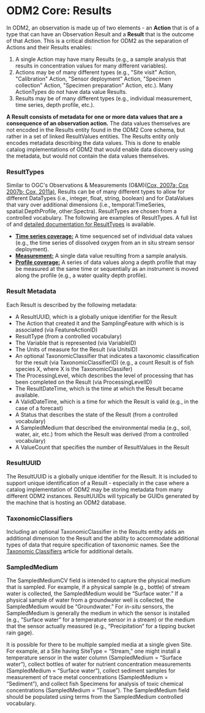 ODM2 Core: Results
==================

In ODM2, an observation is made up of two elements - an **Action** that is of a type that can have an Observation Result and a **Result** that is the outcome of that Action. This is a critical distinction for ODM2 as the separation of Actions and their Results enables:

1. A single Action may have many Results (e.g., a sample analysis that results in concentration values for many different variables). 
2. Actions may be of many different types (e.g., "Site visit" Action, "Calibration" Action, "Sensor deployment" Action, "Specimen collection" Action, "Specimen preparation" Action, etc.). Many ActionTypes do not have data value Results.
3. Results may be of many different types (e.g., individual measurement, time series, depth profile, etc.).

**A Result consists of metadata for one or more data values that are a consequence of an observation action.** The data values themselves are not encoded in the Results entity found in the ODM2 Core schema, but rather in a set of linked ResultValues entities. The Results entity only encodes metadata describing the data values. This is done to enable catalog implementations of ODM2 that would enable data discovery using the metadata, but would not contain the data values themselves. 

### ResultTypes ###
Similar to OGC's Observations & Measurements (O&M)([Cox, 2007a; Cox 2007b; Cox, 2011a)](https://github.com/ODM2/ODM2/wiki/References), Results can be of many different types to allow for different DataTypes (i.e., integer, float, string, boolean) and for DataValues that vary over additional dimensions (i.e., temporal:TimeSeries, spatial:DepthProfile, other:Spectra). ResultTypes are chosen from a controlled vocabulary. The following are examples of ResultTypes.  A full list of and [detailed documentation for ResultTypes](ext_results.md) is available.

* [**Time series coverage:**](ext_results_timeseries.md) A time sequenced set of individual data values (e.g., the time series of dissolved oxygen from an in situ stream sensor deployment).
* [**Measurement:**](ext_results_measurement.md) A single data value resulting from a sample analysis.
* [**Profile coverage:**](ext_results_profile.md) A series of data values along a depth profile that may be measured at the same time or sequentially as an instrument is moved along the profile (e.g., a water quality depth profile).

### Result Metadata ###
Each Result is described by the following metadata:

* A ResultUUID, which is a globally unique identifier for the Result
* The Action that created it and the SamplingFeature with which is is associated (via FeatureActionID)
* ResultType (from a controlled vocabulary)
* The Variable that is represented (via VariableID)
* The Units of measure for the Result (via UnitsID)
* An optional TaxonomicClassifier that indicates a taxonomic classification for the result (via TaxonomicClassifierID) (e.g., a count Result is of fish species X, where X is the TaxonomicClassifer)
* The ProcessingLevel, which describes the level of processing that has been completed on the Result (via ProcessingLevelID)
* The ResultDateTime, which is the time at which the Result became available.
* A ValidDateTime, which is a time for which the Result is valid (e.g., in the case of a forecast)
* A Status that describes the state of the Result (from a controlled vocabulary)
* A SampledMedium that described the environmental media (e.g., soil, water, air, etc.) from which the Result was derived (from a controlled vocabulary)
* A ValueCount that specifies the number of ResultValues in the Result

### ResultUUID ###
The ResultUUID is a globally unique identifier for the Result. It is included to support unique identification of a Result - especially in the case where a catalog implementation of ODM2 may be storing metadata from many different ODM2 instances. ResultUUIDs will typically be GUIDs generated by the machine that is hosting an ODM2 database. 

### TaxonomicClassifiers ###
Including an optional TaxonomicClassifier in the Results entity adds an additional dimension to the Result and the ability to accommodate additional types of data that require specification of taxonomic names. See the [Taxonomic Classifiers](core_taxonomicclassifiers.md) article for additional details. 

### SampledMedium ###
The SampledMediumCV field is intended to capture the physical medium that is sampled. For example, if a physical sample (e.g., bottle) of stream water is collected, the SampledMedium would be “Surface water.” If a physical sample of water from a groundwater well is collected, the SampledMedium would be “Groundwater.” For *in-situ* sensors, the SampledMedium is generally the medium in which the sensor is installed (e.g., “Surface water” for a temperature sensor in a stream) or the medium that the sensor actually measured (e.g., “Precipitation” for a tipping bucket rain gage).

It is possible for there to be multiple sampled media at a single given Site. For example, at a Site having SiteType = “Stream,” one might install a temperature sensor in the water column (SampledMedium = “Surface water”), collect bottles of water for nutrient concentration measurements (SampledMedium = “Surface water”), collect sediment samples for measurement of trace metal concentrations (SampledMedium = “Sediment”), and collect fish Specimens for analysis of toxic chemical concentrations (SampledMedium = “Tissue”). The SampledMedium field should be populated using terms from the SampledMedium controlled vocabulary.



